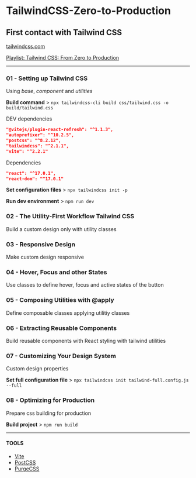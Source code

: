 # TailwindCSS-Zero-to-Production

## First contact with Tailwind CSS

[tailwindcss.com](https://tailwindcss.com/)

[Playlist: Tailwind CSS: From Zero to Production](https://www.youtube.com/playlist?list=PL5f_mz_zU5eXWYDXHUDOLBE0scnuJofO0)

---

### 01 - Setting up Tailwind CSS

Using _base_, _component_ and _utilities_

**Build command** >
 `npx tailwindcss-cli build css/tailwind.css -o build/tailwind.css`

DEV dependencies

```json
"@vitejs/plugin-react-refresh": "^1.1.3",
"autoprefixer": "^10.2.5",
"postcss": "^8.2.12",
"tailwindcss": "^2.1.1",
"vite": "^2.2.1"
```

Dependencies

```json
"react": "^17.0.1",
"react-dom": "^17.0.1"
```

**Set configuration files** > `npx tailwindcss init -p`

**Run dev environment** > `npm run dev`

### 02 - The Utility-First Workflow Tailwind CSS

Build a custom design only with utility classes

### 03 - Responsive Design

Make custom design responsive

### 04 - Hover, Focus and other States

Use classes to define hover, focus and active states of the button

### 05 - Composing Utilities with @apply

Define composable classes applying utilitiy classes

### 06 - Extracting Reusable Components

Build reusable components with React styling with tailwind utilities

### 07 - Customizing Your Design System

Custom design properties

**Set full configuration file** > `npx tailwindcss init tailwind-full.config.js --full`

### 08 - Optimizing for Production

Prepare css building for production

**Build project** > `npm run build`

---

#### TOOLS

- [Vite](https://vitejs.dev/)
- [PostCSS](https://postcss.org/)
- [PurgeCSS](https://purgecss.com/)
